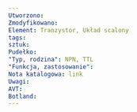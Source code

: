 ```yaml
---
Utworzono: 
Zmodyfikowano: 
Element: Tranzystor, Układ scalony
tags: 
sztuk: 
Pudełko: 
"Typ, rodzina": NPN, TTL
"Funkcja, zastosowanie": 
Nota katalogowa: link
Uwagi: 
AVT: 
Botland:
---
```

